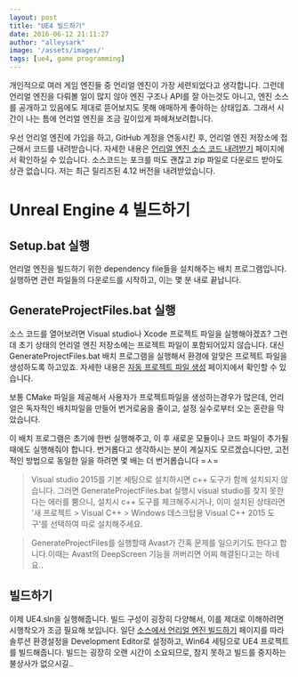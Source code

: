 ```yaml
---
layout: post
title: "UE4 빌드하기"
date: 2016-06-12 21:11:27
author: "alleysark"
image: '/assets/images/'
tags: [ue4, game programming]
---
```


개인적으로 여러 게임 엔진들 중 언리얼 엔진이 가장 세련되었다고 생각합니다. 그런데 언리얼 엔진을 다뤄볼 일이 많지 않아 엔진 구조나 API를 잘 아는것도 아니고, 엔진 소스를 공개하고 있음에도 제대로 뜯어보지도 못해 애매하게 좋아하는 상태입죠. 그래서 시간이 나는 틈에 언리얼 엔진을 조금 깊이있게 파헤쳐보려합니다.

우선 언리얼 엔진에 가입을 하고, GitHub 계정을 연동시킨 후, 언리얼 엔진 저장소에 접근해서 코드를 내려받습니다. 자세한 내용은 [언리얼 엔진 소스 코드 내려받기](https://docs.unrealengine.com/latest/KOR/GettingStarted/DownloadingUnrealEngine/index.html) 페이지에서 확인하실 수 있습니다. 소스코드는 포크를 떠도 괜찮고 zip 파일로 다운로드 받아도 상관 없습니다. 저는 최근 릴리즈된 4.12 버전을 내려받았습니다.

# Unreal Engine 4 빌드하기
## Setup.bat 실행
언리얼 엔진을 빌드하기 위한 dependency file들을 설치해주는 배치 프로그램입니다. 실행하면 관련 파일들의 다운로드를 시작하고, 이는 몇 분 내로 끝납니다.

## GenerateProjectFiles.bat 실행
소스 코드를 열어보려면 Visual studio나 Xcode 프로젝트 파일을 실행해야겠죠? 그런데 초기 상태의 언리얼 엔진 저장소에는 프로젝트 파일이 포함되어있지 않습니다. 대신 GenerateProjectFiles.bat 배치 프로그램을 실행해서 환경에 알맞은 프로젝트 파일을 생성하도록 하고있죠. 자세한 내용은 [자동 프로젝트 파일 생성](https://docs.unrealengine.com/latest/KOR/Programming/UnrealBuildSystem/ProjectFileGenerator/index.html) 페이지에서 확인할 수 있습니다.

보통 CMake 파일을 제공해서 사용자가 프로젝트파일을 생성하는경우가 많은데, 언리얼은 독자적인 배치파일을 만들어 번거로움을 줄이고, 설정 실수로부터 오는 혼란을 막았습니다.

이 배치 프로그램은 초기에 한번 실행해주고, 이 후 새로운 모듈이나 코드 파일이 추가될 때에도 실행해줘야 합니다. 번거롭다고 생각하시는 분이 계실지도 모르겠습니다만, 고전적인 방법으로 동일한 일을 하려면 몇 배는 더 번거롭습니다 =ㅅ=

> Visual studio 2015를 기본 세팅으로 설치하시면 c++ 도구가 함께 설치되지 않습니다. 그러면 GenerateProjectFiles.bat 실행시 visual studio를 찾지 못한다는 에러를 뿜으니, 설치시 c++ 도구를 체크해주시거나, 이미 설치된 상태라면 '새 프로젝트 > Visual C++ > Windows 데스크탑용 Visual C++ 2015 도구'를 선택하여 따로 설치해주세요.

> GenerateProjectFiles를 실행할때 Avast가 간혹 문제를 일으키기도 한다고 합니다.이때는 Avast의 DeepScreen 기능을 꺼버리면 어찌 해결된다고는 하네요..

## 빌드하기
이제 UE4.sln을 실행해줍니다. 빌드 구성이 굉장히 다양해서, 이를 제대로 이해하려면 시행착오가 조금 필요해 보입니다. 일단 [소스에서 언리얼 엔진 빌드하기](https://docs.unrealengine.com/latest/KOR/Programming/Development/BuildingUnrealEngine/index.html) 페이지를 따라 솔루션 환경설정을 Development Editor로 설정하고, Win64 세팅으로 UE4 프로젝트를 빌드해줍니다. 빌드는 굉장히 오랜 시간이 소요되므로, 참지 못하고 빌드를 중지하는 불상사가 없으시길..